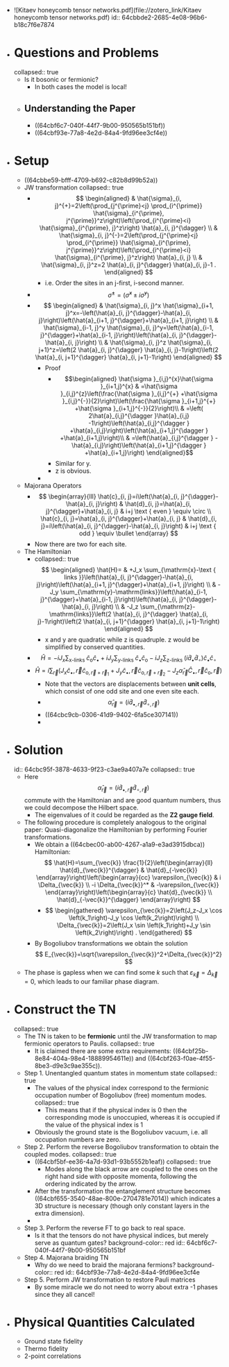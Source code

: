 - ![Kitaev honeycomb tensor networks.pdf](file://zotero_link/Kitaev honeycomb tensor networks.pdf)
  id:: 64cbbde2-2685-4e08-96b6-b18c7f6e7874
- # Questions and Problems
  collapsed:: true
	- Is it bosonic or fermionic?
		- In both cases the model is local!
	- ## Understanding the Paper
		- ((64cbf6c7-040f-44f7-9b00-950565b151bf))
		- ((64cbf93e-77a8-4e2d-84a4-9fd96ee3cf4e))
- # Setup
	- ((64cbbe59-bfff-4709-b692-c82b8d99b52a))
	- JW transformation
	  collapsed:: true
		- $$
		  \begin{aligned}
		  & \hat{\sigma}_{i, j}^{+}=2\left(\prod_{j^{\prime}<j} \prod_{i^{\prime}} \hat{\sigma}_{i^{\prime}, j^{\prime}}^z\right)\left(\prod_{i^{\prime}<i} \hat{\sigma}_{i^{\prime}, j}^z\right) \hat{a}_{i, j}^{\dagger} \\
		  & \hat{\sigma}_{i, j}^{-}=2\left(\prod_{j^{\prime}<j} \prod_{i^{\prime}} \hat{\sigma}_{i^{\prime}, j^{\prime}}^z\right)\left(\prod_{i^{\prime}<i} \hat{\sigma}_{i^{\prime}, j}^z\right) \hat{a}_{i, j} \\
		  & \hat{\sigma}_{i, j}^z=2 \hat{a}_{i, j}^{\dagger} \hat{a}_{i, j}-1 .
		  \end{aligned}
		  $$
			- i.e. Order the sites in an j-first, i-second manner.
		- $$
		  \hat{\sigma}^{ \pm}=\left(\hat{\sigma}^x \pm i \hat{\sigma}^y\right)
		  $$
		- $$
		  \begin{aligned}
		  & \hat{\sigma}_{i, j}^x \hat{\sigma}_{i+1, j}^x=-\left(\hat{a}_{i, j}^{\dagger}-\hat{a}_{i, j}\right)\left(\hat{a}_{i+1, j}^{\dagger}+\hat{a}_{i+1, j}\right) \\
		  & \hat{\sigma}_{i-1, j}^y \hat{\sigma}_{i, j}^y=\left(\hat{a}_{i-1, j}^{\dagger}+\hat{a}_{i-1, j}\right)\left(\hat{a}_{i, j}^{\dagger}-\hat{a}_{i, j}\right) \\
		  & \hat{\sigma}_{i, j}^z \hat{\sigma}_{i, j+1}^z=\left(2 \hat{a}_{i, j}^{\dagger} \hat{a}_{i, j}-1\right)\left(2 \hat{a}_{i, j+1}^{\dagger} \hat{a}_{i, j+1}-1\right)
		  \end{aligned}
		  $$
			- Proof
				- $$\begin{aligned}
				  \hat{\sigma }_{i,j}^{x}\hat{\sigma }_{i+1,j}^{x} & =\hat{\sigma }_{i,j}^{z}\left(\frac{\hat{\sigma }_{i,j}^{+} +\hat{\sigma }_{i,j}^{-}}{2}\right)\left(\frac{\hat{\sigma }_{i+1,j}^{+} +\hat{\sigma }_{i+1,j}^{-}}{2}\right)\\
				   & =\left( 2\hat{a}_{i,j}^{\dagger }\hat{a}_{i,j} -1\right)\left(\hat{a}_{i,j}^{\dagger } +\hat{a}_{i,j}\right)\left(\hat{a}_{i+1,j}^{\dagger } +\hat{a}_{i+1,j}\right)\\
				   & =\left(\hat{a}_{i,j}^{\dagger } -\hat{a}_{i,j}\right)\left(\hat{a}_{i+1,j}^{\dagger } +\hat{a}_{i+1,j}\right)
				  \end{aligned}$$
				- Similar for y.
				- z is obvious.
			-
	- Majorana Operators
		- $$
		  \begin{array}{lll}
		  \hat{c}_{i, j}=i\left(\hat{a}_{i, j}^{\dagger}-\hat{a}_{i, j}\right) & \hat{d}_{i, j}=\hat{a}_{i, j}^{\dagger}+\hat{a}_{i, j} & i+j \text { even } \equiv \circ \\
		  \hat{c}_{i, j}=\hat{a}_{i, j}^{\dagger}+\hat{a}_{i, j} & \hat{d}_{i, j}=i\left(\hat{a}_{i, j}^{\dagger}-\hat{a}_{i, j}\right) & i+j \text { odd } \equiv \bullet
		  \end{array}
		  $$
		- Now there are two for each site.
	- The Hamiltonian
		- collapsed:: true
		  $$
		  \begin{aligned}
		  \hat{H}= & +J_x \sum_{\mathrm{x}-\text { links }}\left(\hat{a}_{i, j}^{\dagger}-\hat{a}_{i, j}\right)\left(\hat{a}_{i+1, j}^{\dagger}+\hat{a}_{i+1, j}\right) \\
		  & -J_y \sum_{\mathrm{y}-\mathrm{links}}\left(\hat{a}_{i-1, j}^{\dagger}+\hat{a}_{i-1, j}\right)\left(\hat{a}_{i, j}^{\dagger}-\hat{a}_{i, j}\right) \\
		  & -J_z \sum_{\mathrm{z}-\mathrm{links}}\left(2 \hat{a}_{i, j}^{\dagger} \hat{a}_{i, j}-1\right)\left(2 \hat{a}_{i, j+1}^{\dagger} \hat{a}_{i, j+1}-1\right)
		  \end{aligned}
		  $$
			- x and y are quadratic while z is quadruple. z would be simplified by conserved quantities.
		- $$
		  \hat{H}=-i J_x \sum_{\mathrm{x} \text {-links }} \hat{c}_{\mathrm{o}} \hat{c}_{\bullet}+i J_y \sum_{\mathrm{y} \text {-links }} \hat{c}_{\bullet} \hat{c}_{\mathrm{o}}-i J_z \sum_{\mathrm{z} \text {-links }}\left(i \hat{d}_{\bullet} \hat{d}_{\circ}\right) \hat{c}_{\bullet} \hat{c}_{\circ}
		  $$
		- $$
		  \hat{H}=i \sum_{\vec{r}}\left(J_x \hat{c}_{\bullet}, \vec{r} \hat{c}_{\mathrm{o}, \vec{r}+\vec{r}_1}+J_y \hat{c}_{\bullet}, \vec{r} \hat{c}_{\mathrm{o}, \vec{r}+\vec{r}_2}-J_z \hat{\alpha}_{\vec{r}} \hat{C}_{\bullet}, \vec{r} \hat{c}_{\mathrm{o}}, \vec{r}\right)
		  $$
			- Note that the vectors are displacements between **unit cells**, which consist of one odd site and one even site each.
			- $$
			  \hat{\alpha}_{\vec{r}}=\left(i \hat{d}_{\bullet, \vec{r}} \hat{d}_{\circ, \vec{r}}\right)
			  $$
			- ((64cbc9cb-0306-41d9-9402-6fa5ce307141))
			-
- # Solution
  id:: 64cbc95f-3878-4633-9f23-c3ae9a407a7e
  collapsed:: true
	- Here $$\hat{\alpha}_{\vec{r}}=\left(i \hat{d}_{\bullet, \vec{r}} \hat{d}_{\circ, \vec{r}}\right)$$ commute with the Hamiltonian and are good quantum numbers, thus we could decompose the Hilbert space.
		- The eigenvalues of it could be regarded as the **Z2 gauge field**.
	- The following procedure is completely analogous to the original paper: Quasi-diagonalize the Hamiltonian by performing Fourier transformations.
		- We obtain a ((64cbec00-ab00-4267-a1a9-e3ad3915dbca)) Hamiltonian:
		  $$
		  \hat{H}=\sum_{\vec{k}} \frac{1}{2}\left(\begin{array}{ll}
		  \hat{d}_{\vec{k}}^{\dagger} & \hat{d}_{-\vec{k}}
		  \end{array}\right)\left(\begin{array}{cc}
		  \varepsilon_{\vec{k}} & i \Delta_{\vec{k}} \\
		  -i \Delta_{\vec{k}}^* & -\varepsilon_{\vec{k}}
		  \end{array}\right)\left(\begin{array}{c}
		  \hat{d}_{\vec{k}} \\
		  \hat{d}_{-\vec{k}}^{\dagger}
		  \end{array}\right)
		  $$
			- $$
			  \begin{gathered}
			  \varepsilon_{\vec{k}}=2\left(J_z-J_x \cos \left(k_1\right)-J_y \cos \left(k_2\right)\right) \\
			  \Delta_{\vec{k}}=2\left(J_x \sin \left(k_1\right)+J_y \sin \left(k_2\right)\right) .
			  \end{gathered}
			  $$
		- By Bogoliubov transformations we obtain the solution
		  $$
		  E_{\vec{k}}=\sqrt{\varepsilon_{\vec{k}}^2+\Delta_{\vec{k}}^2}
		  $$
	- The phase is gapless when we can find some $k$ such that $\varepsilon_{\vec{k}}=\Delta_{\vec{k}}=0$, which leads to our familiar phase diagram.
- # Construct the TN
  collapsed:: true
	- The TN is taken to be **fermionic** until the JW transformation to map fermionic operators to Paulis.
	  collapsed:: true
		- It is claimed there are some extra requirements:
		  ((64cbf25b-8e84-404a-98e4-18889954611e)) and ((64cbf263-f0ae-4f55-8be3-d9e3c9ae355c)).
	- Step 1. Unentangled quantum states in momentum state
	  collapsed:: true
		- The values of the physical index correspond to the fermionic occupation number of Bogoliubov (free) momentum modes.
		  collapsed:: true
			- This means that if the physical index is 0 then the corresponding mode is unoccupied, whereas it is occupied if the value of the physical index is 1
		- Obviously the ground state is the Bogoliubov vacuum, i.e. all occupation numbers are zero.
	- Step 2. Perform the reverse Bogoliubov transformation to obtain the coupled modes.
	  collapsed:: true
		- ((64cbf5bf-ee36-4a7d-93d1-93b5552b1eaf))
		  collapsed:: true
			- Modes along the black arrow are coupled to the ones on the right hand side with opposite momenta, following the ordering indicated by the arrow.
		- After the transformation the entanglement structure becomes
		  ((64cbf655-3540-48ae-800e-2704781e7014))
		  which indicates a 3D structure is necessary (though only constant layers in the extra dimension).
		-
	- Step 3. Perform the reverse FT to go back to real space.
		- Is it that the tensors do not have physical indices, but merely serve as quantum gates?
		  background-color:: red
		  id:: 64cbf6c7-040f-44f7-9b00-950565b151bf
	- Step 4. Majorana braiding TN
		- Why do we need to braid the majorana fermions?
		  background-color:: red
		  id:: 64cbf93e-77a8-4e2d-84a4-9fd96ee3cf4e
	- Step 5. Perform JW transformation to restore Pauli matrices
		- By some miracle we do not need to worry about extra -1 phases since they all cancel!
- # Physical Quantities Calculated
	- Ground state fidelity
	- Thermo fidelity
	- 2-point correlations